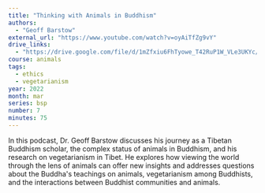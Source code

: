 ```yaml
---
title: "Thinking with Animals in Buddhism"
authors:
  - "Geoff Barstow"
external_url: "https://www.youtube.com/watch?v=oyAiTfZg9vY"
drive_links:
  - "https://drive.google.com/file/d/1mZfxiu6FhTyowe_T42RuP1W_VLe3UKYc/view?usp=sharing"
course: animals
tags:
  - ethics
  - vegetarianism
year: 2022 
month: mar
series: bsp
number: 7
minutes: 75
---
```


In this podcast, Dr. Geoff Barstow discusses his journey as a Tibetan Buddhism scholar, the complex status of animals in Buddhism, and his research on vegetarianism in Tibet. He explores how viewing the world through the lens of animals can offer new insights and addresses questions about the Buddha's teachings on animals, vegetarianism among Buddhists, and the interactions between Buddhist communities and animals.
